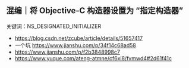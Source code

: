 ## 混编｜将 Objective-C 构造器设置为 “指定构造器”

关键词：NS_DESIGNATED_INITIALIZER





* https://blog.csdn.net/zcube/article/details/51657417
* 一个坑 https://www.jianshu.com/p/34f14c68ad58
* https://www.jianshu.com/p/f2b3848998c7
* https://www.yuque.com/ateng-atmne/cf6xi8/fvmwd4#2d61f41c